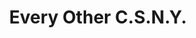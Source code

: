 ---
ee_id_thing: '34'
site: '1'
type: '2'
inv_num: 2007-004
url: 2007-004-every-other-csny
title: Every Other C.S.N.Y.
year: '2007'
display_year: '2007'
medium: Pen on paper.
dims: ''
pitch: "​Every single possible combination of CSNY."
ps: ''
live_url: ''
related: ''
youtube: ''
related_code: ''
imgs: every-other-csny-2007-004-full-database-ih.jpg
subheading: ''
download: ''
add_credit: ''
commission: ''
layout: things-i-made
---